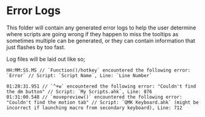 # Error Logs
This folder will contain any generated error logs to help the user determine where scripts are going wrong if they happen to miss the tooltips as sometimes multiple can be generated, or they can contain information that just flashes by too fast.

Log files will be laid out like so;

```
HH:MM:SS.MS // `Function()/hotkey` encountered the following error: `Error` // Script: `Script Name`, Line: `Line Number`

01:28:31.951 // `^+w` encountered the following error: "Couldn't find the dm button" // Script: `My Scripts.ahk`, Line: 876
01:31:00.548 // `movepreview()` encountered the following error: "Couldn't find the motion tab" // Script: `QMK Keyboard.ahk` (might be incorrect if launching macro from secondary keyboard), Line: 712
```